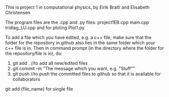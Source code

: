 This is project 1 in computational physics, by Eirik Bratli and Elisabeth Christensen

The program files are the .cpp and .py files: project1EB.cpp main.cpp tridiag_LU.cpp and for ploting Plot1.py

To add a file which you have edited, e.g. a c++ file, make sure that the folder for the repository in github also lies in the same folder which your c++ file is in.
Then in command prompt (in the directory where the folder for the repository/file is in), do:
1. git add . //to add all new/edited files
2. git commit -m "The message which you want, e.g. "Stuff""
3. git push //to push the committed files to github so that it is available for collaborators

git add {file_name} for single file
